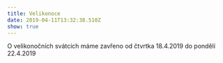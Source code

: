 ```yaml
---
title: Velikonoce
date: 2019-04-11T13:32:38.510Z
show: true
---
```

O velikonočních svátcích máme zavřeno od čtvrtka 18.4.2019 do pondělí 22.4.2019
